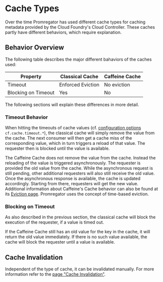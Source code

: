 # Cache Types

Over the time Promregator has used different cache types for caching metadata provided by the Cloud Foundry's Cloud Controller. These caches partly have different behaviors, which require explanation.

## Behavior Overview

The following table describes the major different bahaviors of the caches used:

| Property | Classical Cache | Caffeine Cache |
|----------|-----------------|----------------|
| Timeout  | Enforced Eviction | No eviction  |
| Blocking on Timeout | Yes   | No |

The following sections will explain these differences in more detail.

### Timeout Behavior

When hitting the timeouts of cache values (cf. [configuration options](config.md) `cf.cache.timeout.*`), the classical cache will simply remove the value from the cache. The next consumer will then get a cache miss of the corresponding value, which in turn triggers a reload of that value. The requester then is blocked until the value is available.

The Caffeine Cache does not remove the value from the cache. Instead the reloading of the value is triggered asynchronously. The requester is provided the old value from the cache. While the asynchronous request is still pending, other additional requesters will also still receive the old value. Once the asynchronous response is available, the cache is updated accordingly. Starting from there, requesters will get the new value. Additional information about Caffeine's Cache behavior can also be found at its [Eviction page](https://github.com/ben-manes/caffeine/wiki/Eviction). Promregator uses the concept of time-based eviction.

### Blocking on Timeout

As also described in the previous section, the classical cache will block the execution of the requester, if a value is timed out.

If the Caffeine Cache still has an old value for the key in the cache, it will return the old value immediately. If there is no such value available, the cache will block the requester until a value is available.

## Cache Invalidation

Independent of the type of cache, it can be invalidated manually. For more information refer to the [page "Cache Invalidation"](invalidate-cache.md).
 